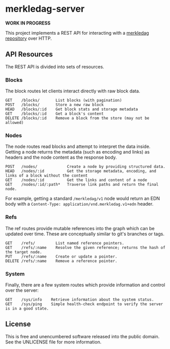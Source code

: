 merkledag-server
================

**WORK IN PROGRESS**

This project implements a REST API for interacting with a
[merkledag repository](https://github.com/greglook/clj-merkledag) over HTTP.

## API Resources

The REST API is divided into sets of resources.

### Blocks

The block routes let clients interact directly with raw block data.

```
GET    /blocks/       List blocks (with pagination)
POST   /blocks/       Store a new raw block
HEAD   /blocks/:id    Get block stats and storage metadata
GET    /blocks/:id    Get a block's content
DELETE /blocks/:id    Remove a block from the store (may not be allowed)
```

### Nodes

The node routes read blocks and attempt to interpret the data inside. Getting a
node returns the metadata (such as encoding and links) as headers and the node
content as the response body.

```
POST   /nodes/             Create a node by providing structured data.
HEAD   /nodes/:id          Get the storage metadata, encoding, and links of a block without the content
GET    /nodes/:id          Get the links and content of a node
GET    /nodes/:id/:path*   Traverse link paths and return the final node.
```

For example, getting a standard `/merkledag/v1` node would return an EDN body
with a `Content-Type: application/vnd.merkledag.v1+edn` header.

### Refs

The ref routes provide mutable references into the graph which can be updated
over time. These are conceptually similar to git's branches or tags.

```
GET    /refs/         List named reference pointers.
GET    /refs/:name    Resolve the given reference; returns the hash of the target node.
PUT    /refs/:name    Create or update a pointer.
DELETE /refs/:name    Remove a reference pointer.
```

### System

Finally, there are a few system routes which provide information and control
over the server:

```
GET    /sys/info    Retrieve information about the system status.
GET    /sys/ping    Simple health-check endpoint to verify the server is in a good state.
```

## License

This is free and unencumbered software released into the public domain.
See the UNLICENSE file for more information.
